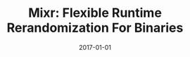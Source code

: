 ---
title: "Mixr: Flexible Runtime Rerandomization For Binaries"
date: 2017-01-01
venue: "Proceedings of the 2017 Workshop on Moving Target Defense, MTD@CCS 2017, Dallas, TX, USA, October 30, 2017"
paperurl: https://doi.org/10.1145/3140549.3140551
authors: "William H Hawkins, Anh NguyenTuong, Jason D Hiser, Michele Co and Jack W Davidson"
---